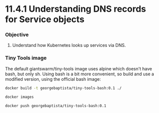 # 11.4.1 Understanding DNS records for Service objects


### Objective

1. Understand how Kubernetes looks up services via DNS.


### Tiny Tools image

The default giantswarm/tiny-tools image uses alpine which doesn't have bash, but only sh. Using bash is a bit more convenient, so build and use a modified version, using the official bash image:


```bash
docker build -t georgebaptista/tiny-tools-bash:0.1 ./

docker images

docker push georgebaptista/tiny-tools-bash:0.1
```